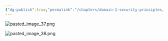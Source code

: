```yaml
---
{"dg-publish":true,"permalink":"/chapters/domain-1-security-principles/domain-1-security-principles/1-20-non-repudiation/","noteIcon":""}
---
```



![pasted_image_37.png](/img/user/pasted_image_37.png)

![pasted_image_38.png](/img/user/pasted_image_38.png)